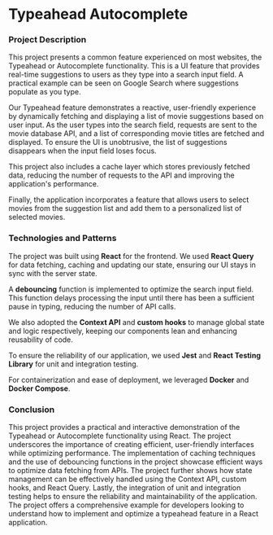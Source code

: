 # Typeahead Autocomplete

### Project Description

This project presents a common feature experienced on most websites, the Typeahead or Autocomplete functionality. This is a UI feature that provides real-time suggestions to users as they type into a search input field. A practical example can be seen on Google Search where suggestions populate as you type.

Our Typeahead feature demonstrates a reactive, user-friendly experience by dynamically fetching and displaying a list of movie suggestions based on user input. As the user types into the search field, requests are sent to the movie database API, and a list of corresponding movie titles are fetched and displayed. To ensure the UI is unobtrusive, the list of suggestions disappears when the input field loses focus.

This project also includes a cache layer which stores previously fetched data, reducing the number of requests to the API and improving the application's performance.

Finally, the application incorporates a feature that allows users to select movies from the suggestion list and add them to a personalized list of selected movies.

### Technologies and Patterns

The project was built using **React** for the frontend. We used **React Query** for data fetching, caching and updating our state, ensuring our UI stays in sync with the server state.

A **debouncing** function is implemented to optimize the search input field. This function delays processing the input until there has been a sufficient pause in typing, reducing the number of API calls.

We also adopted the **Context API** and **custom hooks** to manage global state and logic respectively, keeping our components lean and enhancing reusability of code.

To ensure the reliability of our application, we used **Jest** and **React Testing Library** for unit and integration testing.

For containerization and ease of deployment, we leveraged **Docker** and **Docker Compose**.

### Conclusion

This project provides a practical and interactive demonstration of the Typeahead or Autocomplete functionality using React. The project underscores the importance of creating efficient, user-friendly interfaces while optimizing performance. The implementation of caching techniques and the use of debouncing functions in the project showcase efficient ways to optimize data fetching from APIs. The project further shows how state management can be effectively handled using the Context API, custom hooks, and React Query. Lastly, the integration of unit and integration testing helps to ensure the reliability and maintainability of the application. The project offers a comprehensive example for developers looking to understand how to implement and optimize a typeahead feature in a React application.
